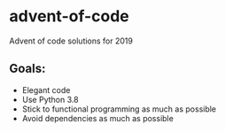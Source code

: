 # advent-of-code
Advent of code solutions for 2019

## Goals:
- Elegant code
- Use Python 3.8
- Stick to functional programming as much as possible
- Avoid dependencies as much as possible
